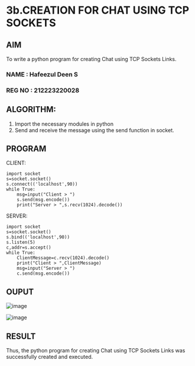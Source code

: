 # 3b.CREATION FOR CHAT USING TCP SOCKETS
## AIM
To write a python program for creating Chat using TCP Sockets Links.
### NAME : Hafeezul Deen S
### REG NO : 212223220028
## ALGORITHM:
1. Import the necessary modules in python
2. Send and receive the message using the send function in socket.
## PROGRAM
CLIENT:
```
import socket 
s=socket.socket() 
s.connect(('localhost',90)) 
while True: 
    msg=input("Client > ") 
    s.send(msg.encode()) 
    print("Server > ",s.recv(1024).decode())
```
SERVER:
```
import socket
s=socket.socket()
s.bind(('localhost',90))
s.listen(5)
c,addr=s.accept()
while True:
    ClientMessage=c.recv(1024).decode()
    print("Client > ",ClientMessage) 
    msg=input("Server > ") 
    c.send(msg.encode())
```
## OUPUT
![image](https://github.com/user-attachments/assets/945d3de6-3703-4ece-9287-71eefbb50a63)

![image](https://github.com/user-attachments/assets/b10c585b-d486-4701-8c1c-254400a6b98d)

## RESULT
Thus, the python program for creating Chat using TCP Sockets Links was successfully 
created and executed.
